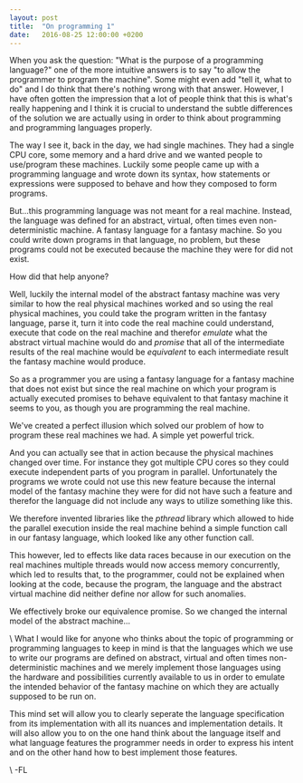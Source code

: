 ```yaml
---
layout: post
title:  "On programming 1"
date:   2016-08-25 12:00:00 +0200
---
```


When you ask the question: "What is the purpose of a programming language?"
one of the more intuitive answers is to say "to allow the programmer to
program the machine". Some might even add "tell it, what to do" and I
do think that there's nothing wrong with that answer.
However,  I have often gotten the impression that a lot of people think
that this is what's really happening and I think it is crucial to understand
the subtle differences of the solution we are actually using in order to
think about programming and programming languages properly.

The way I see it, back in the day, we had single machines.
They had a single CPU core, some memory and a hard drive and we wanted
people to use/program these machines. Luckily some people came up with
a programming language and wrote down its syntax, how statements or
expressions were supposed to behave and how they composed to form
programs.

But...this programming language was not meant for a real machine.
Instead, the language was defined for an abstract, virtual, often times
even non-deterministic machine. A fantasy language for a fantasy machine.
So you could write down programs in that language, no problem, but these
programs could not be executed because the machine they were for did
not exist.

How did that help anyone?

Well, luckily the internal model of the abstract fantasy machine was
very similar to how the real physical machines worked and
so using the real physical machines, you could take the program written
in the fantasy language, parse it, turn it into code the real machine
could understand, execute that code on the real machine and therefor
*emulate* what the abstract virtual machine would do and *promise* that
all of the intermediate results of the real machine would be
*equivalent* to each intermediate result the fantasy machine would produce.

So as a programmer you are using a fantasy language for a fantasy machine
that does not exist but since the real machine on which your program is
actually executed promises to behave equivalent to that fantasy machine
it seems to you, as though you are programming the real machine.

We've created a perfect illusion which solved our problem of how to
program these real machines we had. A simple yet powerful trick.

And you can actually see that in action because the physical machines
changed over time. For instance they got multiple CPU cores so they
could execute independent parts of you program in parallel.
Unfortunately the programs we wrote could not use this new feature
because the internal model of the fantasy machine they were for
did not have such a feature and therefor the language did not
include any ways to utilize something like this.

We therefore invented libraries like the *pthread* library which allowed
to hide the parallel execution inside the real machine behind a simple
function call in our fantasy language, which looked like any other
function call.

This however, led to effects like data races because in our execution
on the real machines multiple threads would now access memory concurrently,
which led to results that, to the programmer, could not be explained when
looking at the code, because the program, the language and the abstract
virtual machine did neither define nor allow for such anomalies.

We effectively broke our equivalence promise.
So we changed the internal model of the abstract machine...

\\
What I would like for anyone who thinks about the topic of programming
or programming languages to keep in mind is that the languages which we
use to write our programs are defined on abstract, virtual and often times
non-deterministic machines and we merely implement those languages using
the hardware and possibilities currently available to us in order to
emulate the intended behavior of the fantasy machine on which they are
actually supposed to be run on.

This mind set will allow you to clearly seperate the language specification
from its implementation with all its nuances and implementation details.
It will also allow you to on the one hand think about the language itself
and what language features the programmer needs in order to express his
intent and on the other hand how to best implement those features.

\\
-FL
